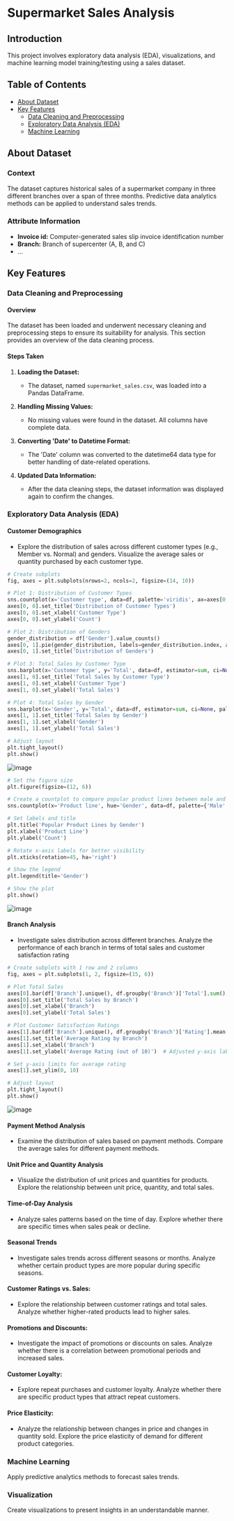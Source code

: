 # Supermarket Sales Analysis

## Introduction

This project involves exploratory data analysis (EDA), visualizations, and machine learning model training/testing using a sales dataset.

## Table of Contents

- [About Dataset](#about-dataset)
- [Key Features](#key-features)
  - [Data Cleaning and Preprocessing](#data-cleaning-and-preprocessing)
  - [Exploratory Data Analysis (EDA)](#exploratory-data-analysis-eda)
  - [Machine Learning](#machine-learning)

## About Dataset

### Context
The dataset captures historical sales of a supermarket company in three different branches over a span of three months. Predictive data analytics methods can be applied to understand sales trends.

### Attribute Information
- **Invoice id:** Computer-generated sales slip invoice identification number
- **Branch:** Branch of supercenter (A, B, and C)
- ...

## Key Features

### Data Cleaning and Preprocessing

#### Overview

The dataset has been loaded and underwent necessary cleaning and preprocessing steps to ensure its suitability for analysis. This section provides an overview of the data cleaning process.

#### Steps Taken

1. **Loading the Dataset:**
   - The dataset, named `supermarket_sales.csv`, was loaded into a Pandas DataFrame.

2. **Handling Missing Values:**
   - No missing values were found in the dataset. All columns have complete data.

3. **Converting 'Date' to Datetime Format:**
   - The 'Date' column was converted to the datetime64 data type for better handling of date-related operations.

4. **Updated Data Information:**
   - After the data cleaning steps, the dataset information was displayed again to confirm the changes.

### Exploratory Data Analysis (EDA)

#### Customer Demographics
  - Explore the distribution of sales across different customer types (e.g., Member vs. Normal) and genders. Visualize the average sales or quantity purchased by each customer type.
```python
# Create subplots
fig, axes = plt.subplots(nrows=2, ncols=2, figsize=(14, 10))

# Plot 1: Distribution of Customer Types
sns.countplot(x='Customer type', data=df, palette='viridis', ax=axes[0, 0])
axes[0, 0].set_title('Distribution of Customer Types')
axes[0, 0].set_xlabel('Customer Type')
axes[0, 0].set_ylabel('Count')

# Plot 2: Distribution of Genders
gender_distribution = df['Gender'].value_counts()
axes[0, 1].pie(gender_distribution, labels=gender_distribution.index, autopct='%1.1f%%', colors=['skyblue', 'lightcoral'])
axes[0, 1].set_title('Distribution of Genders')

# Plot 3: Total Sales by Customer Type
sns.barplot(x='Customer type', y='Total', data=df, estimator=sum, ci=None, palette='viridis', ax=axes[1, 0])
axes[1, 0].set_title('Total Sales by Customer Type')
axes[1, 0].set_xlabel('Customer Type')
axes[1, 0].set_ylabel('Total Sales')

# Plot 4: Total Sales by Gender
sns.barplot(x='Gender', y='Total', data=df, estimator=sum, ci=None, palette='viridis', ax=axes[1, 1])
axes[1, 1].set_title('Total Sales by Gender')
axes[1, 1].set_xlabel('Gender')
axes[1, 1].set_ylabel('Total Sales')

# Adjust layout
plt.tight_layout()
plt.show()
```
![image](https://github.com/Lawrence-Mak/Sales-Analysis-Project/assets/83872954/a3445936-ac35-46a2-92ab-d4fc7e017824)

```python
# Set the figure size
plt.figure(figsize=(12, 6))

# Create a countplot to compare popular product lines between male and female customers
sns.countplot(x='Product line', hue='Gender', data=df, palette={'Male': 'skyblue', 'Female': 'lightcoral'})

# Set labels and title
plt.title('Popular Product Lines by Gender')
plt.xlabel('Product Line')
plt.ylabel('Count')

# Rotate x-axis labels for better visibility
plt.xticks(rotation=45, ha='right')

# Show the legend
plt.legend(title='Gender')

# Show the plot
plt.show()
```
![image](https://github.com/Lawrence-Mak/Sales-Analysis-Project/assets/83872954/00959823-3da6-49e8-a53e-238699d26ec3)

#### Branch Analysis
  - Investigate sales distribution across different branches. Analyze the performance of each branch in terms of total sales and customer satisfaction rating
```python
# Create subplots with 1 row and 2 columns
fig, axes = plt.subplots(1, 2, figsize=(15, 6))

# Plot Total Sales
axes[0].bar(df['Branch'].unique(), df.groupby('Branch')['Total'].sum(), color='tab:blue')
axes[0].set_title('Total Sales by Branch')
axes[0].set_xlabel('Branch')
axes[0].set_ylabel('Total Sales')

# Plot Customer Satisfaction Ratings
axes[1].bar(df['Branch'].unique(), df.groupby('Branch')['Rating'].mean(), color='tab:orange')
axes[1].set_title('Average Rating by Branch')
axes[1].set_xlabel('Branch')
axes[1].set_ylabel('Average Rating (out of 10)')  # Adjusted y-axis label

# Set y-axis limits for average rating
axes[1].set_ylim(0, 10)

# Adjust layout
plt.tight_layout()
plt.show()
```
![image](https://github.com/Lawrence-Mak/Sales-Analysis-Project/assets/83872954/7dc71f09-e3ec-4da1-9bdd-ce533df5cd70)



#### Payment Method Analysis
- Examine the distribution of sales based on payment methods.
  Compare the average sales for different payment methods.

#### Unit Price and Quantity Analysis
 - Visualize the distribution of unit prices and quantities for products.
  Explore the relationship between unit price, quantity, and total sales.
  
#### Time-of-Day Analysis
- Analyze sales patterns based on the time of day.
  Explore whether there are specific times when sales peak or decline.

#### Seasonal Trends
- Investigate sales trends across different seasons or months.
  Analyze whether certain product types are more popular during specific seasons.

#### Customer Ratings vs. Sales:
- Explore the relationship between customer ratings and total sales.
  Analyze whether higher-rated products lead to higher sales.

#### Promotions and Discounts:
- Investigate the impact of promotions or discounts on sales.
  Analyze whether there is a correlation between promotional periods and increased sales.

#### Customer Loyalty:
- Explore repeat purchases and customer loyalty.
  Analyze whether there are specific product types that attract repeat customers.

#### Price Elasticity:
- Analyze the relationship between changes in price and changes in quantity sold.
  Explore the price elasticity of demand for different product categories.


### Machine Learning

Apply predictive analytics methods to forecast sales trends.

### Visualization

Create visualizations to present insights in an understandable manner.
